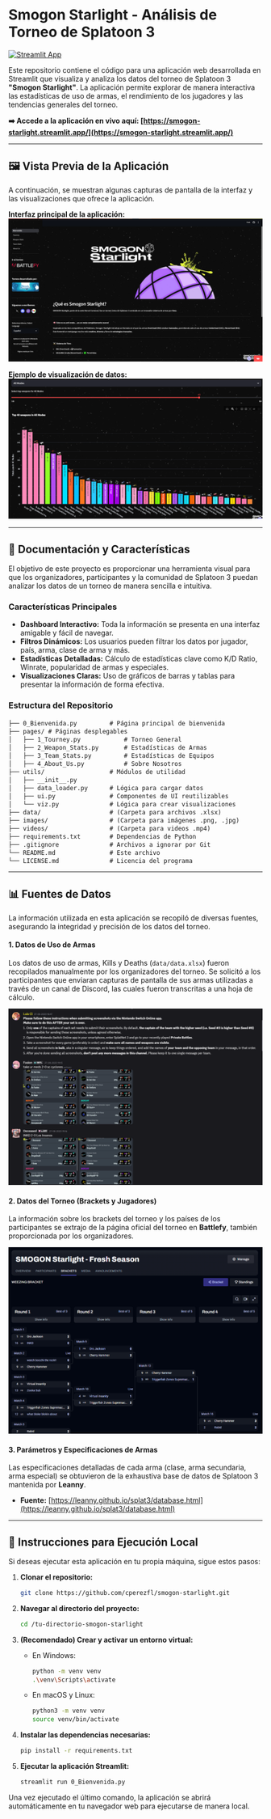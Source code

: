 # Smogon Starlight - Análisis de Torneo de Splatoon 3

[![Streamlit App](https://static.streamlit.io/badges/streamlit_badge_black_white.svg)](https://smogon-starlight.streamlit.app/)

Este repositorio contiene el código para una aplicación web desarrollada en Streamlit que visualiza y analiza los datos del torneo de Splatoon 3 **"Smogon Starlight"**. La aplicación permite explorar de manera interactiva las estadísticas de uso de armas, el rendimiento de los jugadores y las tendencias generales del torneo.

**➡️ Accede a la aplicación en vivo aquí: [https://smogon-starlight.streamlit.app/](https://smogon-starlight.streamlit.app/)**

---

## 🖼️ Vista Previa de la Aplicación

A continuación, se muestran algunas capturas de pantalla de la interfaz y las visualizaciones que ofrece la aplicación.

**Interfaz principal de la aplicación:**
![Interfaz de la aplicación en Streamlit Cloud](images/Github-Images/cloud-interface.png)

**Ejemplo de visualización de datos:**
![Ejemplo de un gráfico generado](images/Github-Images/graphs.png)

---

## 📄 Documentación y Características

El objetivo de este proyecto es proporcionar una herramienta visual para que los organizadores, participantes y la comunidad de Splatoon 3 puedan analizar los datos de un torneo de manera sencilla e intuitiva.

### Características Principales
- **Dashboard Interactivo:** Toda la información se presenta en una interfaz amigable y fácil de navegar.
- **Filtros Dinámicos:** Los usuarios pueden filtrar los datos por jugador, país, arma, clase de arma y más.
- **Estadísticas Detalladas:** Cálculo de estadísticas clave como K/D Ratio, Winrate, popularidad de armas y especiales.
- **Visualizaciones Claras:** Uso de gráficos de barras y tablas para presentar la información de forma efectiva.

### Estructura del Repositorio
```
├── 0_Bienvenida.py         # Página principal de bienvenida
├── pages/ # Páginas desplegables
│   ├── 1_Tourney.py            # Torneo General
│   ├── 2_Weapon_Stats.py       # Estadísticas de Armas
│   ├── 3_Team_Stats.py         # Estadísticas de Equipos
│   ├── 4_About_Us.py           # Sobre Nosotros
├── utils/                  # Módulos de utilidad
│   ├── __init__.py
│   ├── data_loader.py      # Lógica para cargar datos
│   ├── ui.py               # Componentes de UI reutilizables
│   └── viz.py              # Lógica para crear visualizaciones
├── data/                   # (Carpeta para archivos .xlsx)
├── images/                 # (Carpeta para imágenes .png, .jpg)
├── videos/                 # (Carpeta para videos .mp4)
├── requirements.txt        # Dependencias de Python
├── .gitignore              # Archivos a ignorar por Git
└── README.md               # Este archivo
└── LICENSE.md              # Licencia del programa
```
---

## 📊 Fuentes de Datos

La información utilizada en esta aplicación se recopiló de diversas fuentes, asegurando la integridad y precisión de los datos del torneo.

#### 1. Datos de Uso de Armas
Los datos de uso de armas, Kills y Deaths (`data/data.xlsx`) fueron recopilados manualmente por los organizadores del torneo. Se solicitó a los participantes que enviaran capturas de pantalla de sus armas utilizadas a través de un canal de Discord, las cuales fueron transcritas a una hoja de cálculo.

![Proceso de recopilación de armas](images/Github-Images/recopilation-of-weapons.png)

#### 2. Datos del Torneo (Brackets y Jugadores)
La información sobre los brackets del torneo y los países de los participantes se extrajo de la página oficial del torneo en **Battlefy**, también proporcionada por los organizadores.

![Bracket del torneo en Battlefy](images/Github-Images/bracket-battlefy.png)

#### 3. Parámetros y Especificaciones de Armas
Las especificaciones detalladas de cada arma (clase, arma secundaria, arma especial) se obtuvieron de la exhaustiva base de datos de Splatoon 3 mantenida por **Leanny**.
- **Fuente:** [https://leanny.github.io/splat3/database.html](https://leanny.github.io/splat3/database.html)

---

## 🚀 Instrucciones para Ejecución Local

Si deseas ejecutar esta aplicación en tu propia máquina, sigue estos pasos:

1.  **Clonar el repositorio:**
    ```bash
    git clone https://github.com/cperezfl/smogon-starlight.git
    ```

2.  **Navegar al directorio del proyecto:**
    ```bash
    cd /tu-directorio-smogon-starlight
    ```

3.  **(Recomendado) Crear y activar un entorno virtual:**
    - En Windows:
      ```bash
      python -m venv venv
      .\venv\Scripts\activate
      ```
    - En macOS y Linux:
      ```bash
      python3 -m venv venv
      source venv/bin/activate
      ```

4.  **Instalar las dependencias necesarias:**
    ```bash
    pip install -r requirements.txt
    ```

5.  **Ejecutar la aplicación Streamlit:**
    ```bash
    streamlit run 0_Bienvenida.py
    ```

Una vez ejecutado el último comando, la aplicación se abrirá automáticamente en tu navegador web para ejecutarse de manera local.
